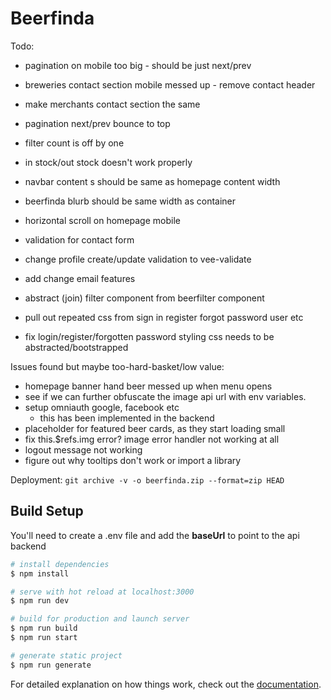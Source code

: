 # Beerfinda

Todo:

- pagination on mobile too big - should be just next/prev
- breweries contact section mobile messed up - remove contact header
- make merchants contact section the same
- pagination next/prev bounce to top
- filter count is off by one
- in stock/out stock doesn't work properly
- navbar content s should be same as homepage content width
- beerfinda blurb should be same width as container
- horizontal scroll on homepage mobile

- validation for contact form
- change profile create/update validation to vee-validate
- add change email features
- abstract (join) filter component from beerfilter component

- pull out repeated css from sign in register forgot password user etc
- fix login/register/forgotten password styling css needs to be abstracted/bootstrapped

Issues found but maybe too-hard-basket/low value:

- homepage banner hand beer messed up when menu opens
- see if we can further obfuscate the image api url with env variables.
- setup omniauth google, facebook etc
  - this has been implemented in the backend
- placeholder for featured beer cards, as they start loading small
- fix this.$refs.img error? image error handler not working at all
- logout message not working
- figure out why tooltips don't work or import a library

Deployment:
`git archive -v -o beerfinda.zip --format=zip HEAD`

## Build Setup

You'll need to create a .env file and add the **baseUrl** to point to the api backend

```bash
# install dependencies
$ npm install

# serve with hot reload at localhost:3000
$ npm run dev

# build for production and launch server
$ npm run build
$ npm run start

# generate static project
$ npm run generate
```

For detailed explanation on how things work, check out the [documentation](https://nuxtjs.org).
